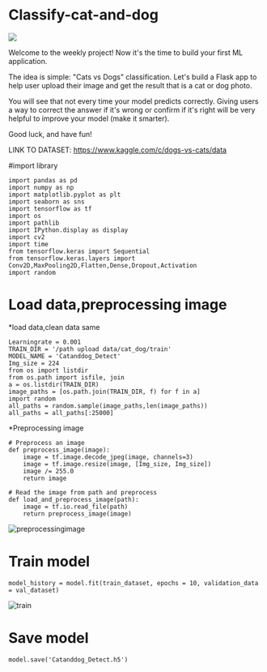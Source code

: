 # Classify-cat-and-dog

![](https://storage.googleapis.com/kaggle-competitions/kaggle/3362/media/woof_meow.jpg)

Welcome to the weekly project! Now it's the time to build your first ML application.

The idea is simple: "Cats vs Dogs" classification. Let's build a Flask app to help user upload their image and get the result that is a cat or dog photo.

You will see that not every time your model predicts correctly. Giving users a way to correct the answer if it's wrong or confirm if it's right will be very helpful to improve your model (make it smarter). 

Good luck, and have fun!


LINK TO DATASET: https://www.kaggle.com/c/dogs-vs-cats/data

#import library
```
import pandas as pd
import numpy as np
import matplotlib.pyplot as plt
import seaborn as sns
import tensorflow as tf
import os
import pathlib
import IPython.display as display
import cv2
import time
from tensorflow.keras import Sequential
from tensorflow.keras.layers import Conv2D,MaxPooling2D,Flatten,Dense,Dropout,Activation
import random
```
# Load data,preprocessing image
*load data,clean data same 
```
Learningrate = 0.001
TRAIN_DIR = '/path upload data/cat_dog/train'
MODEL_NAME = 'Catanddog_Detect'
Img_size = 224
from os import listdir
from os.path import isfile, join
a = os.listdir(TRAIN_DIR)
image_paths = [os.path.join(TRAIN_DIR, f) for f in a]
import random
all_paths = random.sample(image_paths,len(image_paths))
all_paths = all_paths[:25000]
```
*Preprocessing image
```
# Preprocess an image
def preprocess_image(image):
    image = tf.image.decode_jpeg(image, channels=3)
    image = tf.image.resize(image, [Img_size, Img_size])
    image /= 255.0
    return image

# Read the image from path and preprocess
def load_and_preprocess_image(path):
    image = tf.io.read_file(path)
    return preprocess_image(image)
```
![preprocessingimage](https://user-images.githubusercontent.com/61773507/96670199-ff9ea880-1388-11eb-91e0-7b2557267951.png)
# Train model
```
model_history = model.fit(train_dataset, epochs = 10, validation_data = val_dataset)
```
![train](https://user-images.githubusercontent.com/61773507/96669857-4c35b400-1388-11eb-976b-9f6ad4c36c9c.png)

# Save model
```
model.save('Catanddog_Detect.h5')
```
